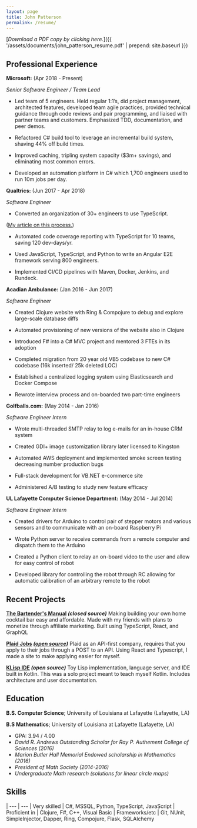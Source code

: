 ```yaml
---
layout: page
title: John Patterson
permalink: /resume/
---
```


[_Download a PDF copy by clicking here._]({{ '/assets/documents/john_patterson_resume.pdf' | prepend: site.baseurl }})


Professional Experience
----------

**Microsoft:** (Apr 2018 - Present)

_Senior Software Engineer / Team Lead_

* Led team of 5 engineers. Held regular 1:1’s, did project management, architected features, developed team agile practices, provided technical guidance through code reviews and pair programming, and liaised with partner teams and customers. Emphasized TDD, documentation, and peer demos.

* Refactored C# build tool to leverage an incremental build system, shaving 44% off build times.

* Improved caching, tripling system capacity ($3m+ savings), and eliminating most common errors.

* Developed an automation platform in C# which 1,700 engineers used to run 10m jobs per day.


**Qualtrics:** (Jun 2017 - Apr 2018)

_Software Engineer_

* Converted an organization of 30+ engineers to use TypeScript.

([My article on this process.](https://www.qualtrics.com/eng/typescript-refactor))

* Automated code coverage reporting with TypeScript for 10 teams, saving 120 dev-days/yr.

* Used JavaScript, TypeScript, and Python to write an Angular E2E framework serving 800 engineers.

* Implemented CI/CD pipelines with Maven, Docker, Jenkins, and Rundeck.


**Acadian Ambulance:** (Jan 2016 - Jun 2017)

_Software Engineer_

* Created Clojure website with Ring & Compojure to debug and explore large-scale database diffs

* Automated provisioning of new versions of the website also in Clojure

* Introduced F# into a C# MVC project and mentored 3 FTEs in its adoption

* Completed migration from 20 year old VB5 codebase to new C# codebase (16k inserted/ 25k deleted LOC)

* Established a centralized logging system using Elasticsearch and Docker Compose

* Rewrote interview process and on-boarded two part-time engineers


**Golfballs.com:** (May 2014 - Jan 2016)

_Software Engineer Intern_

* Wrote multi-threaded SMTP relay to log e-mails for an in-house CRM system

* Created GDI+ image customization library later licensed to Kingston

* Automated AWS deployment and implemented smoke screen testing decreasing number production bugs

* Full-stack development for VB.NET e-commerce site

* Administered A/B testing to study new feature efficacy

**UL Lafayette Computer Science Department:** (May 2014 - Jul 2014)

_Software Engineer Intern_

* Created drivers for Arduino to control pair of stepper motors and various sensors and to communicate
with an on-board Raspberry Pi

* Wrote Python server to receive commands from a remote computer and dispatch them to the Arduino

* Created a Python client to relay an on-board video to the user and allow for easy control of robot

* Developed library for controlling the robot through RC allowing for automatic calibration of an arbitrary
remote to the robot

Recent Projects
---------
**[The Bartender's Manual](http://bartendersmanual.com) _(closed source)_**
Making building your own home cocktail bar easy and affordable. Made with my friends with plans to
monetize through affiliate marketing. Built using TypeScript, React, and GraphQL

**[Plaid Jobs](http://www.johnppatterson.com/plaid-job-client/) [_(open source)_](https://github.com/john-patterson/plaid-job-client)**
Plaid as an API-first company, requires that you apply to their jobs through a POST to an API. Using React and Typescript, I made a site to make applying easier for myself.

**[KLisp IDE](https://github.com/john-patterson/KLispIDE) _(open source)_**
Toy Lisp implementation, language server, and IDE built in Kotlin. This was a solo project meant to teach
myself Kotlin. Includes architecture and user documentation.

Education
---------

**B.S. Computer Science**; University of Louisiana at Lafayette (Lafayette, LA)

**B.S Mathematics**; University of Louisiana at Lafayette (Lafayette, LA)
- GPA: 3.94 / 4.00
- *David R. Andrews Outstanding Scholar for Ray P. Authement College of Sciences (2016)*
- *Marion Butler Hall Memorial Endowed scholarship in Mathematics (2016)*
- *President of Math Society (2014-2016)*
- *Undergraduate Math research (solutions for linear circle maps)*

Skills
----------

| --- | ---
| Very skilled | C#, MSSQL, Python, TypeScript, JavaScript
| Proficient in | Clojure, F#, C++, Visual Basic
| Frameworks/etc | Git, NUnit, SimpleInjector, Dapper, Ring, Compojure, Flask, SQLAlchemy
